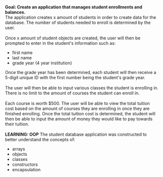 **Goal: Create an application that manages student enrollments and balances.**
<br>
The application creates x amount of students in order to create data for the database. The number of students needed to enroll is determined by the user.
<br><br>
Once x amount of student objects are created, the user will then be prompted to enter in the student's information such as:

- first name
- last name
- grade year (4 year institution)

Once the grade year has been determined, each student will then receive a 5-digit unique ID with the first number being the student's grade year.
<br><br>
The user will then be able to input various classes the student is enrolling in. There is no limit to the amount of courses the student can enroll in.
<br><br>
Each course is worth \$500. The user will be able to view the total tuition cost based on the amount of courses they are enrolling in once they are finished enrolling. Once the total tuition cost is determined, the student will then be able to input the amount of money they would like to pay towards their tuition.
<br><br>
**LEARNING: OOP**
The student database application was constructed to better understand the concepts of:

- arrays
- objects
- classes
- constructors
- encapsulation
